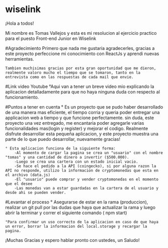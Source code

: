 # wiselink
¡Hola a todos!

Mi nombre es Tomas Vallejos y esta es mi resolucion al ejercicio practico para el puesto Front-end Junior en Wiselink

#Agradecimiento
    Primero que nada me gustaria agradecerles, gracias a este proyecto perfeccione mi conocimiento con ReactJs y aprendi nuevas herramientas.

    Tambien muchisimas gracias por esta gran oportunidad que me dieron, realmente valoro mucho el tiempo que se tomaron, tanto en la entrevista como en las respuestas de cada mail que envie.
    
#Link video Youtube
    °Aqui van a tener un breve video mio explicando la aplicacion detalladamente para que no haya ninguna duda con respecto al funcionamiento.



#Puntos a tener en cuenta
    ° Es un proyecto que se pudo haber desarrollado de una manera mas eficiente, el tiempo corria y queria poder entregar una applicacion web a tiempo y que funcione perfectamente. 
    sin duda, este proyecto una vez entregado, me encantaria poder agregarle varias funcionalidades mas(login y register) y mejorar el codigo.
    Realmente disfrute desarrollar esta pequeña aplicacion, y este proyecto muestra una parte de lo que puedo desarrollar, nuevamente gracias!

    ° Esta aplicacion funciona de la siguiente forma:
        -Al momento de cargar la pagina se crea un "usuario" con el nombre "tomas" y una cantidad de dinero a invertir ($500.000).
        -Luego se crea una cartera con un estado inicial vacio.
        -Se hace el pedido a la API (coingecko), si por alguna razon la API no responde, utilizo la informacion de cryptomonedas que esta en el archivo (data.js)
        -El "usuario" puede comprar y vender cryptomonedas en el momento que el desee
        -Las monedas van a estar guardadas en la cartera de el usuario y desde ahi se pueden vender.


#Levantar el proceso
    ° Asegurarse de estar en la rama (produccion), realizar un git pull por las dudas que haya que actualizar la rama y luego abrir la terminar y correr el siguiente comando ( npm start)

    °Para confirmar un uso correcto de la aplicacion en caso de que haya un error, borrar la informacion del local.storage y recargar la pagina.


¡Muchas Gracias y espero hablar pronto con ustedes, un Saludo!

